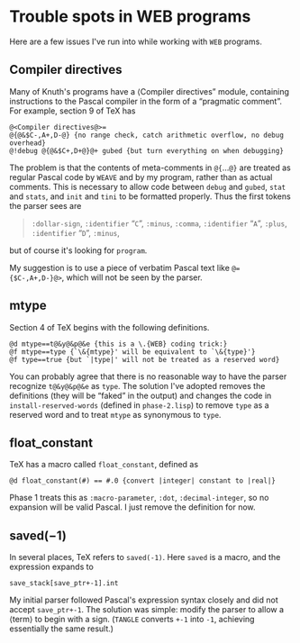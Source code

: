 # Trouble spots in WEB programs

Here are a few issues I've run into while working with `WEB` programs.

## Compiler directives

Many of Knuth's programs have a &langle;Compiler directives&rdquo; module, containing instructions to the Pascal compiler in the form of a “pragmatic comment”. For example, section 9 of TeX has

```
@<Compiler directives@>=
@{@&$C-,A+,D-@} {no range check, catch arithmetic overflow, no debug overhead}
@!debug @{@&$C+,D+@}@+ gubed {but turn everything on when debugging}
```

The problem is that the contents of meta-comments in `@{`…`@}` are treated as regular Pascal code by `WEAVE` and by my program, rather than as actual comments. This is necessary to allow code between `debug` and `gubed`, `stat` and `stats`, and `init` and `tini` to be formatted properly. Thus the first tokens the parser sees are

> `:dollar-sign`, `:identifier` “`C`”, `:minus`, `:comma`, `:identifier` “`A`”, `:plus`, `:identifier` “`D`”, `:minus`,

but of course it's looking for `program`.

My suggestion is to use a piece of verbatim Pascal text like `@={$C-,A+,D-}@>`, which will not be seen by the parser.

## mtype

Section 4 of TeX begins with the following definitions.

```
@d mtype==t@&y@&p@&e {this is a \.{WEB} coding trick:}
@f mtype==type {`\&{mtype}' will be equivalent to `\&{type}'}
@f type==true {but `|type|' will not be treated as a reserved word}
```

You can probably agree that there is no reasonable way to have the parser recognize `t@&y@&p@&e` as `type`. The solution I've adopted removes the definitions (they will be “faked” in the output) and changes the code in `install-reserved-words` (defined in `phase-2.lisp`) to remove `type` as a reserved word and to treat `mtype` as synonymous to `type`.

## float_constant

TeX has a macro called `float_constant`, defined as

```
@d float_constant(#) == #.0 {convert |integer| constant to |real|}
```

Phase 1 treats this as `:macro-parameter`, `:dot`, `:decimal-integer`, so no expansion will be valid Pascal. I just remove the definition for now.

## saved(−1)

In several places, TeX refers to `saved(-1)`. Here `saved` is a macro, and the expression expands to

```
save_stack[save_ptr+-1].int
```

My initial parser followed Pascal's expression syntax closely and did not accept `save_ptr+-1`. The solution was simple: modify the parser to allow a &langle;term&rangle; to begin with a sign. (`TANGLE` converts `+-1` into `-1`, achieving essentially the same result.)